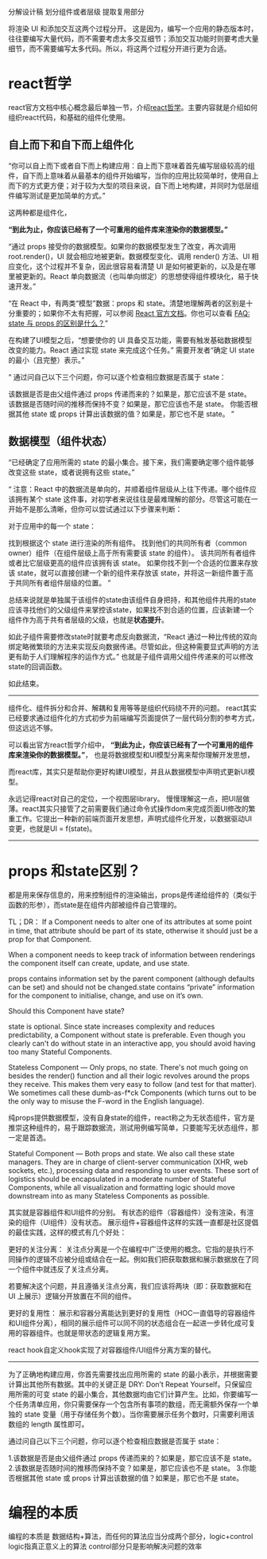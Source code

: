 
分解设计稿 划分组件或者层级
提取复用部分

将渲染 UI 和添加交互这两个过程分开。
这是因为，编写一个应用的静态版本时，往往要编写大量代码，而不需要考虑太多交互细节；添加交互功能时则要考虑大量细节，而不需要编写太多代码。所以，将这两个过程分开进行更为合适。


# react哲学
react官方文档中核心概念最后单独一节，介绍[react哲学](https://zh-hans.reactjs.org/docs/thinking-in-react.html)。主要内容就是介绍如何组织react代码，和基础的组件化使用。

## 自上而下和自下而上组件化
“你可以自上而下或者自下而上构建应用：自上而下意味着首先编写层级较高的组件，自下而上意味着从最基本的组件开始编写，当你的应用比较简单时，使用自上而下的方式更方便；对于较为大型的项目来说，自下而上地构建，并同时为低层组件编写测试是更加简单的方式。”

这两种都是组件化，

**“到此为止，你应该已经有了一个可重用的组件库来渲染你的数据模型。”**

“通过 props 接受你的数据模型。如果你的数据模型发生了改变，再次调用 root.render()，UI 就会相应地被更新。数据模型变化、调用 render() 方法、UI 相应变化，这个过程并不复杂，因此很容易看清楚 UI 是如何被更新的，以及是在哪里被更新的。React 单向数据流（也叫单向绑定）的思想使得组件模块化，易于快速开发。”

“在 React 中，有两类“模型”数据：props 和 state。清楚地理解两者的区别是十分重要的；如果你不太有把握，可以参阅 [React 官方文档](https://zh-hans.reactjs.org/docs/state-and-lifecycle.html)。你也可以查看 [FAQ: state 与 props 的区别是什么？](https://zh-hans.reactjs.org/docs/faq-state.html#what-is-the-difference-between-state-and-props)”

在构建了UI模型之后，“想要使你的 UI 具备交互功能，需要有触发基础数据模型改变的能力。React 通过实现 state 来完成这个任务。” 需要开发者“确定 UI state 的最小（且完整）表示。”

“
通过问自己以下三个问题，你可以逐个检查相应数据是否属于 state：

该数据是否是由父组件通过 props 传递而来的？如果是，那它应该不是 state。
该数据是否随时间的推移而保持不变？如果是，那它应该也不是 state。
你能否根据其他 state 或 props 计算出该数据的值？如果是，那它也不是 state。
”

## 数据模型（组件状态）
“已经确定了应用所需的 state 的最小集合。接下来，我们需要确定哪个组件能够改变这些 state，或者说拥有这些 state。”

“
注意：React 中的数据流是单向的，并顺着组件层级从上往下传递。哪个组件应该拥有某个 state 这件事，对初学者来说往往是最难理解的部分。尽管这可能在一开始不是那么清晰，但你可以尝试通过以下步骤来判断：

对于应用中的每一个 state：

找到根据这个 state 进行渲染的所有组件。
找到他们的共同所有者（common owner）组件（在组件层级上高于所有需要该 state 的组件）。
该共同所有者组件或者比它层级更高的组件应该拥有该 state。
如果你找不到一个合适的位置来存放该 state，就可以直接创建一个新的组件来存放该 state，并将这一新组件置于高于共同所有者组件层级的位置。
”

总结来说就是单独属于该组件的state由该组件自身把持，和其他组件共用的state应该寻找他们的父级组件来掌控该state，如果找不到合适的位置，应该新建一个组件作为高于共有者层级的父级，也就是**状态提升**。

如此子组件需要修改state时就要考虑反向数据流，“React 通过一种比传统的双向绑定略微繁琐的方法来实现反向数据传递。尽管如此，但这种需要显式声明的方法更有助于人们理解程序的运作方式。” 也就是子组件调用父组件传递来的可以修改state的回调函数。

如此结束。

-------

组件化、组件拆分和合并、解耦和复用等等是组织代码绕不开的问题。
react其实已经要求通过组件化的方式初步为前端编写页面提供了一层代码分割的参考方式，但这远远不够。

可以看出官方react哲学介绍中，
**“到此为止，你应该已经有了一个可重用的组件库来渲染你的数据模型。”**，
也是将数据模型和UI模型分离来帮你理解开发思想，

而react库，其实只是帮助你更好构建UI模型，并且从数据模型中声明式更新UI模型。

永远记得react对自己的定位，一个视图层library。
慢慢理解这一点，把UI层做薄。react其实只接管了之前需要我们通过命令式操作dom来完成页面UI修改的繁重工作。它提出一种新的前端页面开发思想，声明式组件化开发，以数据驱动UI变更，也就是UI = f(state)。

-------

# props 和state区别？ 

都是用来保存信息的，用来控制组件的渲染输出，props是传递给组件的（类似于函数的形参），而state是在组件内部被组件自己管理的。

TL；DR：
If a Component needs to alter one of its attributes at some point in time, that attribute should be part of its state, otherwise it should just be a prop for that Component.

When a component needs to keep track of information between renderings the component itself can create, update, and use state.

props contains information set by the parent component (although defaults can be set) and should not be changed.state contains “private” information for the component to initialise, change, and use on it’s own.

Should this Component have state?

state is optional. Since state increases complexity and reduces predictability, a Component without state is preferable. Even though you clearly can't do without state in an interactive app, you should avoid having too many Stateful Components.

Stateless Component — Only props, no state. There's not much going on besides the render() function and all their logic revolves around the props they receive. This makes them very easy to follow (and test for that matter). We sometimes call these dumb-as-f*ck Components (which turns out to be the only way to misuse the F-word in the English language).

纯props提供数据模型，没有自身state的组件，react称之为无状态组件，官方是推崇这种组件的，易于跟踪数据流，测试用例编写简单，只要能写无状态组件，那一定是首选。

Stateful Component — Both props and state. We also call these state managers. They are in charge of client-server communication (XHR, web sockets, etc.), processing data and responding to user events. These sort of logistics should be encapsulated in a moderate number of Stateful Components, while all visualization and formatting logic should move downstream into as many Stateless Components as possible.

其实就是容器组件和UI组件的分别。
有状态的组件（容器组件）没有渲染，有渲染的组件（UI组件）没有状态。
展示组件+容器组件这样的实践一直都是社区提倡的最佳实践，这样的模式有几个好处：

更好的关注分离：
关注点分离是一个在编程中广泛使用的概念。它指的是执行不同操作的逻辑不应被分组或结合在一起。例如我们把获取数据和展示数据放在了同一个组件中就违反了关注点分离。

若要解决这个问题，并且遵循关注点分离，我们应该将两块（即：获取数据和在 UI 上展示）逻辑分开放置在不同的组件。

更好的复用性：
展示和容器分离能达到更好的复用性（HOC一直倡导的容器组件和UI组件分离），相同的展示组件可以同不同的状态组合在一起进一步转化成可复用的容器组件。也就是带状态的逻辑复用方案。

react hook自定义hook实现了对容器组件/UI组件分离方案的替代。


-------






为了正确地构建应用，你首先需要找出应用所需的 state 的最小表示，并根据需要计算出其他所有数据。其中的关键正是 DRY: Don’t Repeat Yourself。只保留应用所需的可变 state 的最小集合，其他数据均由它们计算产生。比如，你要编写一个任务清单应用，你只需要保存一个包含所有事项的数组，而无需额外保存一个单独的 state 变量（用于存储任务个数）。当你需要展示任务个数时，只需要利用该数组的 length 属性即可。

通过问自己以下三个问题，你可以逐个检查相应数据是否属于 state：

1.该数据是否是由父组件通过 props 传递而来的？如果是，那它应该不是 state。
2.该数据是否随时间的推移而保持不变？如果是，那它应该也不是 state。
3.你能否根据其他 state 或 props 计算出该数据的值？如果是，那它也不是 state。


# 编程的本质
编程的本质是 数据结构+算法，而任何的算法应当分成两个部分，logic+control
logic指真正意义上的算法
control部分只是影响解决问题的效率